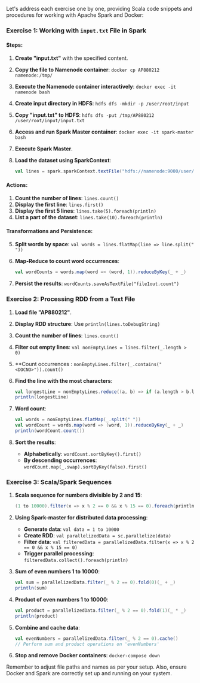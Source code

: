 Let's address each exercise one by one, providing Scala code snippets and procedures for working with Apache Spark and Docker:

### Exercise 1: Working with `input.txt` File in Spark

#### Steps:
1. **Create "input.txt"** with the specified content.
2. **Copy the file to Namenode container**: `docker cp AP880212 namenode:/tmp/`
3. **Execute the Namenode container interactively**: `docker exec -it namenode bash`
4. **Create input directory in HDFS**: `hdfs dfs -mkdir -p /user/root/input`
5. **Copy "input.txt" to HDFS**: `hdfs dfs -put /tmp/AP880212 /user/root/input/input.txt`
6. **Access and run Spark Master container**: `docker exec -it spark-master bash`
7. **Execute Spark Master**.
8. **Load the dataset using SparkContext**:

   ```scala
   val lines = spark.sparkContext.textFile("hdfs://namenode:9000/user/root/input/input.txt")
   ```

#### Actions:
1. **Count the number of lines**: `lines.count()`
2. **Display the first line**: `lines.first()`
3. **Display the first 5 lines**: `lines.take(5).foreach(println)`
4. **List a part of the dataset**: `lines.take(10).foreach(println)`

#### Transformations and Persistence:
5. **Split words by space**: `val words = lines.flatMap(line => line.split(" "))`
6. **Map-Reduce to count word occurrences**:

   ```scala
   val wordCounts = words.map(word => (word, 1)).reduceByKey(_ + _)
   ```

7. **Persist the results**: `wordCounts.saveAsTextFile("file1out.count")`

### Exercise 2: Processing RDD from a Text File

1. **Load file "AP880212"**.
2. **Display RDD structure**: Use `println(lines.toDebugString)`
3. **Count the number of lines**: `lines.count()`
4. **Filter out empty lines**: `val nonEmptyLines = lines.filter(_.length > 0)`
5. **Count occurrences : `nonEmptyLines.filter(_.contains("<DOCNO>")).count()`
6. **Find the line with the most characters**:

   ```scala
   val longestLine = nonEmptyLines.reduce((a, b) => if (a.length > b.length) a else b)
   println(longestLine)
   ```

7. **Word count**:

   ```scala
   val words = nonEmptyLines.flatMap(_.split(" "))
   val wordCount = words.map(word => (word, 1)).reduceByKey(_ + _)
   println(wordCount.count())
   ```

8. **Sort the results**:
   - **Alphabetically**: `wordCount.sortByKey().first()`
   - **By descending occurrences**: `wordCount.map(_.swap).sortByKey(false).first()`

### Exercise 3: Scala/Spark Sequences

1. **Scala sequence for numbers divisible by 2 and 15**:

   ```scala
   (1 to 10000).filter(x => x % 2 == 0 && x % 15 == 0).foreach(println)
   ```

2. **Using Spark-master for distributed data processing**:
   - **Generate data**: `val data = 1 to 10000`
   - **Create RDD**: `val parallelizedData = sc.parallelize(data)`
   - **Filter data**: `val filteredData = parallelizedData.filter(x => x % 2 == 0 && x % 15 == 0)`
   - **Trigger parallel processing**: `filteredData.collect().foreach(println)`

3. **Sum of even numbers 1 to 10000**:

   ```scala
   val sum = parallelizedData.filter(_ % 2 == 0).fold(0)(_ + _)
   println(sum)
   ```

4. **Product of even numbers 1 to 10000**:

   ```scala
   val product = parallelizedData.filter(_ % 2 == 0).fold(1)(_ * _)
   println(product)
   ```

5. **Combine and cache data**:

   ```scala
   val evenNumbers = parallelizedData.filter(_ % 2 == 0).cache()
   // Perform sum and product operations on 'evenNumbers'
   ```

6. **Stop and remove Docker containers**: `docker-compose down`

Remember to adjust file paths and names as per your setup. Also, ensure Docker and Spark are correctly set up and running on your system.